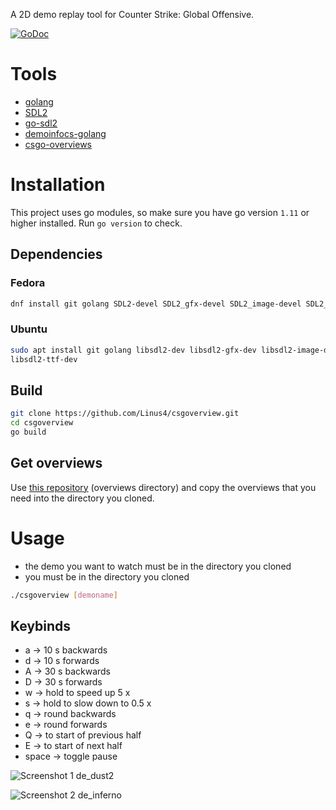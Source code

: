 A 2D demo replay tool for Counter Strike: Global Offensive.

[![GoDoc](https://godoc.org/github.com/Linus4/csgoverview?status.svg)](https://godoc.org/github.com/Linus4/csgoverview)

# Tools

* [golang](https://golang.org/)
* [SDL2](https://wiki.libsdl.org/Introduction)
* [go-sdl2](https://github.com/veandco/go-sdl2)
* [demoinfocs-golang](https://github.com/markus-wa/demoinfocs-golang)
* [csgo-overviews](https://github.com/zoidbergwill/csgo-overviews)

# Installation

This project uses go modules, so make sure you have go version `1.11` or higher
installed. Run `go version` to check.

## Dependencies

### Fedora

```sh
dnf install git golang SDL2-devel SDL2_gfx-devel SDL2_image-devel SDL2_ttf-devel
```

### Ubuntu

```sh
sudo apt install git golang libsdl2-dev libsdl2-gfx-dev libsdl2-image-dev
libsdl2-ttf-dev
```

## Build

```sh
git clone https://github.com/Linus4/csgoverview.git
cd csgoverview
go build
```

## Get overviews

Use [this repository](https://github.com/zoidbergwill/csgo-overviews)
(overviews directory) and copy the overviews that you need into the directory
you cloned.

# Usage

* the demo you want to watch must be in the directory you cloned
* you must be in the directory you cloned

```sh
./csgoverview [demoname]
```

## Keybinds

* a -> 10 s backwards
* d -> 10 s forwards
* A -> 30 s backwards
* D -> 30 s forwards
* w -> hold to speed up 5 x
* s -> hold to slow down to 0.5 x
* q -> round backwards
* e -> round forwards
* Q -> to start of previous half
* E -> to start of next half
* space -> toggle pause

![Screenshot 1 de_dust2](https://i.imgur.com/FpPy5WV.png)

![Screenshot 2 de_inferno](https://i.imgur.com/VrWOKzJ.png)

